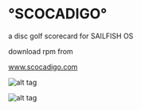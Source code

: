 # °SCOCADIGO°
a disc golf scorecard for SAILFISH OS


download rpm from

www.scocadigo.com


![alt tag](https://github.com/mMjMm/harbour-scocadigo/blob/master/screenshots/scorecard_scocadigo.png)


![alt tag](https://github.com/mMjMm/harbour-scocadigo/blob/master/screenshots/coverview_ver0.2.png
)
